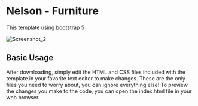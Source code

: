 # Nelson - Furniture
This template using bootstrap 5

![Screenshot_2](https://user-images.githubusercontent.com/18554967/112439704-08ead180-8d7c-11eb-8039-58258a143760.png)
 
## Basic Usage

After downloading, simply edit the HTML and CSS files included with the template in your favorite text editor to make changes. These are the only files you need to worry about, you can ignore everything else! To preview the changes you make to the code, you can open the index.html file in your web browser.

